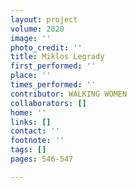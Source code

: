 ```yaml
---
layout: project
volume: 2020
image: ''
photo_credit: ''
title: Miklos Legrady
first_performed: ''
place: ''
times_performed: ''
contributor: WALKING WOMEN
collaborators: []
home: ''
links: []
contact: ''
footnote: ''
tags: []
pages: 546-547

---
```




